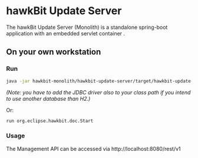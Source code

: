 # hawkBit Update Server

The hawkBit Update Server (Monolith) is a standalone spring-boot application with an embedded servlet container .

## On your own workstation

### Run

```bash
java -jar hawkbit-monolith/hawkbit-update-server/target/hawkbit-update-server-*-SNAPSHOT.jar
```

_(Note: you have to add the JDBC driver also to your class path if you intend to use another database than H2.)_

Or:

```bash
run org.eclipse.hawkbit.doc.Start
```

### Usage

The Management API can be accessed via http://localhost:8080/rest/v1
